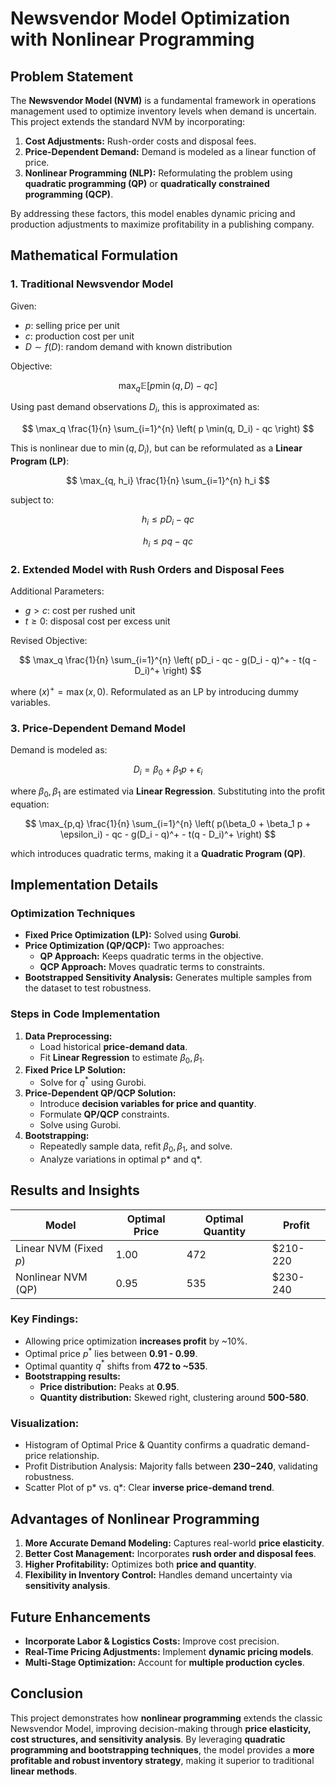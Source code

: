 # Newsvendor Model Optimization with Nonlinear Programming

## Problem Statement

The **Newsvendor Model (NVM)** is a fundamental framework in operations management used to optimize inventory levels when demand is uncertain. This project extends the standard NVM by incorporating:

1. **Cost Adjustments:** Rush-order costs and disposal fees.
2. **Price-Dependent Demand:** Demand is modeled as a linear function of price.
3. **Nonlinear Programming (NLP):** Reformulating the problem using **quadratic programming (QP)** or **quadratically constrained programming (QCP)**.

By addressing these factors, this model enables dynamic pricing and production adjustments to maximize profitability in a publishing company.

## Mathematical Formulation

### 1. **Traditional Newsvendor Model**
Given:
- $p$: selling price per unit
- $c$: production cost per unit
- $D \sim f(D)$: random demand with known distribution

Objective:

$$
\max_q \mathbb{E}[p \min(q, D) - qc]
$$

Using past demand observations $D_i$, this is approximated as:

$$
\max_q \frac{1}{n} \sum_{i=1}^{n} \left( p \min(q, D_i) - qc \right)
$$

This is nonlinear due to $\min(q, D_i)$, but can be reformulated as a **Linear Program (LP)**:

$$
\max_{q, h_i} \frac{1}{n} \sum_{i=1}^{n} h_i
$$

subject to:

$$
 h_i \leq pD_i - qc
$$

$$
 h_i \leq pq - qc
$$

### 2. **Extended Model with Rush Orders and Disposal Fees**

Additional Parameters:
- $g > c$: cost per rushed unit
- $t \geq 0$: disposal cost per excess unit

Revised Objective:

$$
\max_q \frac{1}{n} \sum_{i=1}^{n} \left( pD_i - qc - g(D_i - q)^+ - t(q - D_i)^+ \right)
$$

where $(x)^+ = \max(x, 0)$. Reformulated as an LP by introducing dummy variables.

### 3. **Price-Dependent Demand Model**
Demand is modeled as:

$$
D_i = \beta_0 + \beta_1 p + \epsilon_i
$$

where $\beta_0, \beta_1$ are estimated via **Linear Regression**.
Substituting into the profit equation:

$$
\max_{p,q} \frac{1}{n} \sum_{i=1}^{n} \left( p(\beta_0 + \beta_1 p + \epsilon_i) - qc - g(D_i - q)^+ - t(q - D_i)^+ \right)
$$

which introduces quadratic terms, making it a **Quadratic Program (QP)**.

## Implementation Details

### **Optimization Techniques**
- **Fixed Price Optimization (LP):** Solved using **Gurobi**.
- **Price Optimization (QP/QCP):** Two approaches:
  - **QP Approach:** Keeps quadratic terms in the objective.
  - **QCP Approach:** Moves quadratic terms to constraints.
- **Bootstrapped Sensitivity Analysis:** Generates multiple samples from the dataset to test robustness.

### **Steps in Code Implementation**
1. **Data Preprocessing:**
   - Load historical **price-demand data**.
   - Fit **Linear Regression** to estimate $\beta_0, \beta_1$.
2. **Fixed Price LP Solution:**
   - Solve for $q^*$ using Gurobi.
3. **Price-Dependent QP/QCP Solution:**
   - Introduce **decision variables for price and quantity**.
   - Formulate **QP/QCP** constraints.
   - Solve using Gurobi.
4. **Bootstrapping:**
   - Repeatedly sample data, refit $\beta_0, \beta_1$, and solve.
   - Analyze variations in optimal p* and q*.

## Results and Insights

| Model | Optimal Price | Optimal Quantity | Profit |
|--------|--------------|-----------------|--------|
| Linear NVM (Fixed $p$) | 1.00 | 472 | \$210-220 |
| Nonlinear NVM (QP) | 0.95 | 535 | \$230-240 |

### **Key Findings:**
- Allowing price optimization **increases profit** by ~10%.
- Optimal price $p^*$ lies between **0.91 - 0.99**.
- Optimal quantity $q^*$ shifts from **472 to ~535**.
- **Bootstrapping results:** 
  - **Price distribution:** Peaks at **0.95**.
  - **Quantity distribution:** Skewed right, clustering around **500-580**.

### **Visualization:**
- Histogram of Optimal Price & Quantity confirms a quadratic demand-price relationship.
- Profit Distribution Analysis: Majority falls between **$230-$240**, validating robustness.
- Scatter Plot of p* vs. q*: Clear **inverse price-demand trend**.

## Advantages of Nonlinear Programming

1. **More Accurate Demand Modeling:** Captures real-world **price elasticity**.
2. **Better Cost Management:** Incorporates **rush order and disposal fees**.
3. **Higher Profitability:** Optimizes both **price and quantity**.
4. **Flexibility in Inventory Control:** Handles demand uncertainty via **sensitivity analysis**.

## Future Enhancements
- **Incorporate Labor & Logistics Costs:** Improve cost precision.
- **Real-Time Pricing Adjustments:** Implement **dynamic pricing models**.
- **Multi-Stage Optimization:** Account for **multiple production cycles**.

## Conclusion
This project demonstrates how **nonlinear programming** extends the classic Newsvendor Model, improving decision-making through **price elasticity, cost structures, and sensitivity analysis**. By leveraging **quadratic programming and bootstrapping techniques**, the model provides a **more profitable and robust inventory strategy**, making it superior to traditional **linear methods**.
